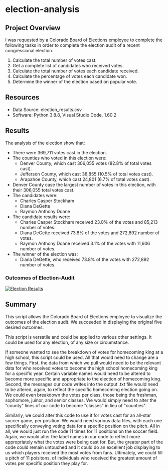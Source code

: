 # election-analysis

## Project Overview
I was requested by a Colorado Board of Elections employee to complete the following tasks in order to complete the election audit of a recent congressional election.

1. Calculate the total number of votes cast.
2. Get a complete list of candidates who received votes.
3. Calculate the total number of votes each candidate received.
4. Calculate the percentage of votes each candidate won.
5. Determine the winner of the election based on popular vote.

## Resources
- Data Source: election_results.csv
- Software: Python 3.8.8, Visual Studio Code, 1.60.2

## Results
The analysis of the election show that:
- There were 369,711 votes cast in the election.
- The counties who voted in this election were:
  - Denver County, which cast 306,055 votes (82.8% of total votes cast).
  - Jefferson County, which cast 38,855 (10.5% of total votes cast).
  - Arapahoe County, which cast 24,801 (6.7% of total votes cast).
- Denver County case the largest number of votes in this election, with their 306,055 total votes cast.
- The candidates were:
  - Charles Casper Stockham
  - Diana DeGette
  - Raymon Anthony Doane
- The candidate results were:
  - Charles Casper Stockham received 23.0% of the votes and 85,213 number of votes.
  - Diana DeGette received 73.8% of the votes and 272,892 number of votes.
  - Raymon Anthony Doane received 3.1% of the votes with 11,606 number of votes.
- The winner of the election was:
  - Diana DeGette, who received 73.8% of the votes with 272,892 number of votes.

### Outcomes of Election-Audit
[![Election Results](Election_Results.png)](Election_Results.png)

## Summary
This script allows the Colorado Board of Elections employee to visualize the outcomes of the election audit. We succeeded in displaying the original five desired outcomes.

This script is versatile and could be applied to various other settings. It could be used for any election, of any size or circumstance.

If someone wanted to see the breakdown of votes for homecoming king at a high school, this script could be used. All that would need to change are a few things. First, the data from which we pull would need to be the relevant data for who received votes to become the high school homecoming king for a specific year. Certain variable names would need to be altered to become more specific and appropriate to the election of homecoming king. Second, the messages our code writes into the output .txt file would need to be altered, again, to reflect the specific homecoming election going on. We could even breakdown the votes per class, those being the freshman, sophomore, juinor, and senior classes. We would simply need to alter the "county" lines of our code to become "classes" in lieu of "counties".

Similarly, we could alter this code to use it for votes cast for an all-star soccer game, per position. We would need various data files, with each one specifically conveying voting data for a specific position on the pitch. All in all, we would just run the code 11 times for 11 positions on the soccer field. Again, we would alter the label names in our code to reflect more appropriately what the votes were being cast for. But, the greater part of the code could remain untouched and it could do an excellent job displaying to us which players received the most votes from fans. Ultimately, we could fill a pitch of 11 poisitons, of individuals who received the greatest amount of votes per specific position they play for.
